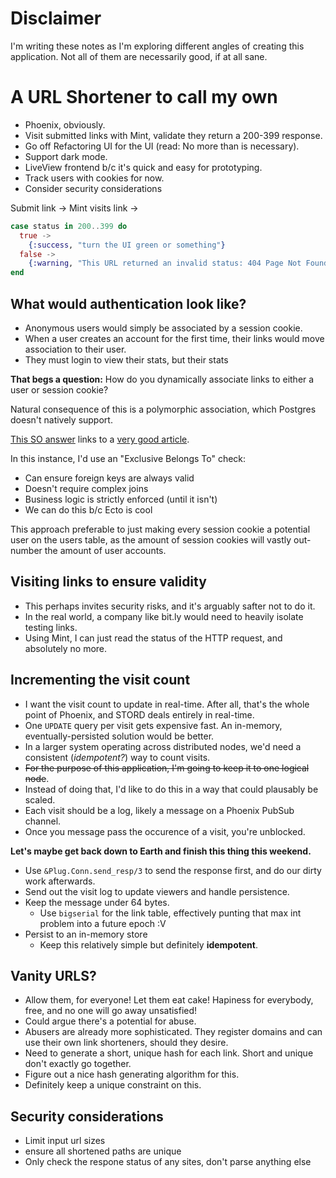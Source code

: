# Disclaimer
I'm writing these notes as I'm exploring different angles of creating this application. Not all of them are necessarily good, if at all sane. 

# A URL Shortener to call my own

- Phoenix, obviously.
- Visit submitted links with Mint, validate they return a 200-399 response.
- Go off Refactoring UI for the UI (read: No more than is necessary).
- Support dark mode.
- LiveView frontend b/c it's quick and easy for prototyping.
- Track users with cookies for now.
- Consider security considerations

Submit link -> Mint visits link ->
```elixir
case status in 200..399 do
  true ->
    {:success, "turn the UI green or something"}
  false ->
    {:warning, "This URL returned an invalid status: 404 Page Not Found. Would you like to generate this link anyway? Yes/No"}
end
```

## What would authentication look like?
- Anonymous users would simply be associated by a session cookie.
- When a user creates an account for the first time, their links would move association to their user.
- They must login to view their stats, but their stats

**That begs a question:** How do you dynamically associate links to either a user or session cookie?

Natural consequence of this is a polymorphic association, which Postgres doesn't natively support.

[This SO answer](https://dba.stackexchange.com/questions/289214/single-foreign-key-for-referencing-one-of-multiple-tables) links to a [very good article](https://hashrocket.com/blog/posts/modeling-polymorphic-associations-in-a-relational-database).

In this instance, I'd use an "Exclusive Belongs To" check:
- Can ensure foreign keys are always valid
- Doesn't require complex joins
- Business logic is strictly enforced (until it isn't)
- We can do this b/c Ecto is cool

This approach preferable to just making every session cookie a potential user on the users table, as the amount of session cookies will vastly out-number the amount of user accounts.

## Visiting links to ensure validity
- This perhaps invites security risks, and it's arguably safter not to do it.
- In the real world, a company like bit.ly would need to heavily isolate testing links.
- Using Mint, I can just read the status of the HTTP request, and absolutely no more.

## Incrementing the visit count
- I want the visit count to update in real-time. After all, that's the whole point of Phoenix, and STORD deals entirely in real-time.
- One `UPDATE` query per visit gets expensive fast. An in-memory, eventually-persisted solution would be better.
- In a larger system operating across distributed nodes, we'd need a consistent (*idempotent?*) way to count visits.
- ~~For the purpose of this application, I'm going to keep it to one logical node~~.
- Instead of doing that, I'd like to do this in a way that could plausably be scaled.
- Each visit should be a log, likely a message on a Phoenix PubSub channel.
- Once you message pass the occurence of a visit, you're unblocked.

**Let's maybe get back down to Earth and finish this thing this weekend.**
- Use `&Plug.Conn.send_resp/3` to send the response first, and do our dirty work afterwards.
- Send out the visit log to update viewers and handle persistence.
- Keep the message under 64 bytes.
  - Use `bigserial` for the link table, effectively punting that max int problem into a future epoch :V
- Persist to an in-memory store
  - Keep this relatively simple but definitely **idempotent**.

## Vanity URLS?
- Allow them, for everyone! Let them eat cake! Hapiness for everybody, free, and no one will go away unsatisfied!
- Could argue there's a potential for abuse.
- Abusers are already more sophisticated. They register domains and can use their own link shorteners, should they desire.
- Need to generate a short, unique hash for each link. Short and unique don't exactly go together.
- Figure out a nice hash generating algorithm for this.
- Definitely keep a unique constraint on this.

## Security considerations
- Limit input url sizes
- ensure all shortened paths are unique
- Only check the respone status of any sites, don't parse anything else
